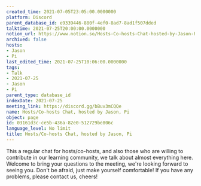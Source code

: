 ```yaml
---
created_time: 2021-07-05T23:05:00.0000000
platform: Discord
parent_database_id: e9339446-880f-4ef0-8ad7-8ad1f507dded
talktime: 2021-07-25T20:00:00.0000000
notion_url: https://www.notion.so/Hosts-Co-hosts-Chat-hosted-by-Jason-Pi-03161d3cce5b436a82e0512729be806c
archived: false
hosts:
- Jason
- Pi
last_edited_time: 2021-07-25T10:06:00.0000000
tags:
- Talk
- 2021-07-25
- Jason
- Pi
parent_type: database_id
indexDate: 2021-07-25
meeting_link: https://discord.gg/bBuv3mCQQe
name: Hosts/Co-hosts Chat, hosted by Jason, Pi
object: page
id: 03161d3c-ce5b-436a-82e0-512729be806c
language_level: No limit
title: Hosts/Co-hosts Chat, hosted by Jason, Pi
---
```







This a regular chat for hosts/co-hosts, and also those who are willing to contribute in our learning community, we talk about almost everything here. Welcome to bring your questions to the meeting, we're looking forward to seeing you. Don't be afraid, just make yourself comfortable!
If you have any problems, please contact us, cheers!




